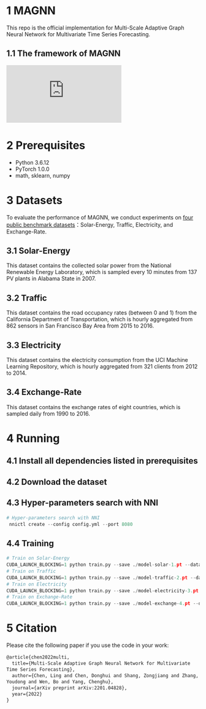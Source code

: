 # 1 MAGNN
This repo is the official implementation for Multi-Scale Adaptive Graph Neural Network for Multivariate Time Series Forecasting.

## 1.1 The framework of MAGNN
 ![framework](https://github.com/shangzongjiang/MAGNN/blob/main/fig/2.pdf)

# 2 Prerequisites

* Python 3.6.12
* PyTorch 1.0.0
* math, sklearn, numpy
# 3 Datasets
To evaluate the performance of MAGNN, we conduct experiments on [four public benchmark datasets](https://github.com/laiguokun/multivariate-time-series-data)：Solar-Energy, Traffic, Electricity, and Exchange-Rate.
## 3.1 Solar-Energy
This dataset contains the collected solar power from the National Renewable Energy Laboratory, which is sampled every 10 minutes from 137 PV plants in Alabama State in 2007.
## 3.2 Traffic
This dataset contains the road occupancy rates (between 0 and 1) from the California Department of Transportation, which is hourly aggregated from 862 sensors in San Francisco Bay Area from 2015 to 2016.
## 3.3 Electricity
This dataset contains the electricity consumption from the UCI Machine Learning Repository, which is hourly aggregated from 321 clients from 2012 to 2014.
## 3.4 Exchange-Rate
This dataset contains the exchange rates of eight countries, which is sampled daily from 1990 to 2016.
# 4 Running
## 4.1 Install all dependencies listed in prerequisites

## 4.2 Download the dataset

## 4.3 Hyper-parameters search with NNI
```python
# Hyper-parameters search with NNI
 nnictl create --config config.yml --port 8080
```
## 4.4 Training
```python
# Train on Solar-Energy
CUDA_LAUNCH_BLOCKING=1 python train.py --save ./model-solar-1.pt --data solar-energy/solar-energy.txt --num_nodes 137 --batch_size 4 --epochs 50 --horizon 3
# Train on Traffic
CUDA_LAUNCH_BLOCKING=1 python train.py --save ./model-traffic-2.pt --data traffic/traffic.txt --num_nodes 862 --batch_size 4 --epochs 50 --horizon 3
# Train on Electricity
CUDA_LAUNCH_BLOCKING=1 python train.py --save ./model-electricity-3.pt --data electricity/electricity.txt --num_nodes 321 --batch_size 4 --epochs 50 --horizon 3
# Train on Exchange-Rate
CUDA_LAUNCH_BLOCKING=1 python train.py --save ./model-exchange-4.pt --data exchange_rate/exchange_rate.txt --num_nodes 8 --batch_size 4 --epochs 50 --horizon 3
```
# 5 Citation
Please cite the following paper if you use the code in your work:
```
@article{chen2022multi,
  title={Multi-Scale Adaptive Graph Neural Network for Multivariate Time Series Forecasting},
  author={Chen, Ling and Chen, Donghui and Shang, Zongjiang and Zhang, Youdong and Wen, Bo and Yang, Chenghu},
  journal={arXiv preprint arXiv:2201.04828},
  year={2022}
}
```
